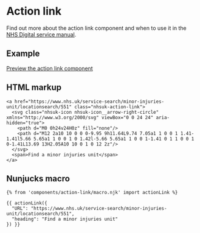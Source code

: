 # Action link

Find out more about the action link component and when to use it in the [NHS Digital service manual](https://beta.nhs.uk/service-manual/).

## Example

[Preview the action link component]()

## HTML markup

    <a href="https://www.nhs.uk/service-search/minor-injuries-unit/locationsearch/551" class="nhsuk-action-link">
      <svg class="nhsuk-icon nhsuk-icon__arrow-right-circle" xmlns="http://www.w3.org/2000/svg" viewBox="0 0 24 24" aria-hidden="true">
        <path d="M0 0h24v24H0z" fill="none"/>
        <path d="M12 2a10 10 0 0 0-9.95 9h11.64L9.74 7.05a1 1 0 0 1 1.41-1.41l5.66 5.65a1 1 0 0 1 0 1.42l-5.66 5.65a1 1 0 0 1-1.41 0 1 1 0 0 1 0-1.41L13.69 13H2.05A10 10 0 1 0 12 2z"/>
      </svg>
      <span>Find a minor injuries unit</span>
    </a>

## Nunjucks macro

    {% from 'components/action-link/macro.njk' import actionLink %}

    {{ actionLink({
      "URL": "https://www.nhs.uk/service-search/minor-injuries-unit/locationsearch/551",
      "heading": "Find a minor injuries unit"
    }) }}
